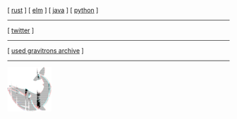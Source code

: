 
[ [rust](https://crates.io/users/shnewto) ] [ [elm](https://package.elm-lang.org/packages/shnewto/pgn/latest) ] [ [java](https://search.maven.org/artifact/com.github.shnewto/bqjson) ] [ [python](https://pypi.org/project/geta) ]  

---

[ [twitter](https://twitter.com/shnewto) ]

---

[ [used gravitrons archive](https://github.com/shnewto/usedgravitrons/tree/main/issues) ]  

---

![](/img/avalogo-small.png)
